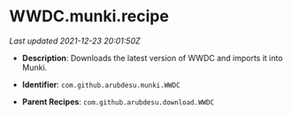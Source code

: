 # WWDC.munki.recipe

_Last updated 2021-12-23 20:01:50Z_

- **Description**: Downloads the latest version of WWDC and imports it into Munki.

- **Identifier**: `com.github.arubdesu.munki.WWDC`

- **Parent Recipes**: `com.github.arubdesu.download.WWDC`
